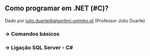## Como programar em .NET (#C)?

Dado por julio.duarte@algoritmi.uminho.pt (Professor Júlio Duarte)


### -> Comandos básicos

### -> Ligação SQL Server - C#
